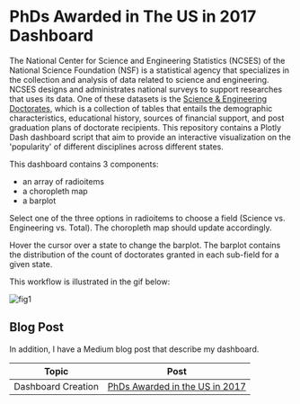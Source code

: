 # PhDs Awarded in The US in 2017 Dashboard

The National Center for Science and Engineering Statistics (NCSES) of the National Science Foundation (NSF) is a statistical agency that specializes in the collection and analysis of data related to science and engineering. NCSES designs and administrates national surveys to support researches that uses its data. One of these datasets is the [Science & Engineering Doctorates](https://ncses.nsf.gov/pubs/nsf19301/data), which is a collection of tables that entails the demographic characteristics, educational history, sources of financial support, and post graduation plans of doctorate recipients. This repository contains a Plotly Dash dashboard script that aim to provide an interactive visualization on the 'popularity' of different disciplines across different states.


This dashboard contains 3 components:
- an array of radioitems
- a choropleth map
- a barplot

Select one of the three options in radioitems to choose a field (Science vs. Engineering vs. Total). The choropleth map should update accordingly. 

Hover the cursor over a state to change the barplot. The barplot contains the distribution of the count of doctorates granted in each sub-field for a given state.

This workflow is illustrated in the gif below:

![fig1](./resources/demo.gif)


## Blog Post

In addition, I have a Medium blog post that describe my dashboard. 

Topic | Post
-------|-----
Dashboard Creation | [PhDs Awarded in the US in 2017](https://michaeltang101.medium.com/phds-awarded-in-the-us-in-2017-f327fd0f1771)
